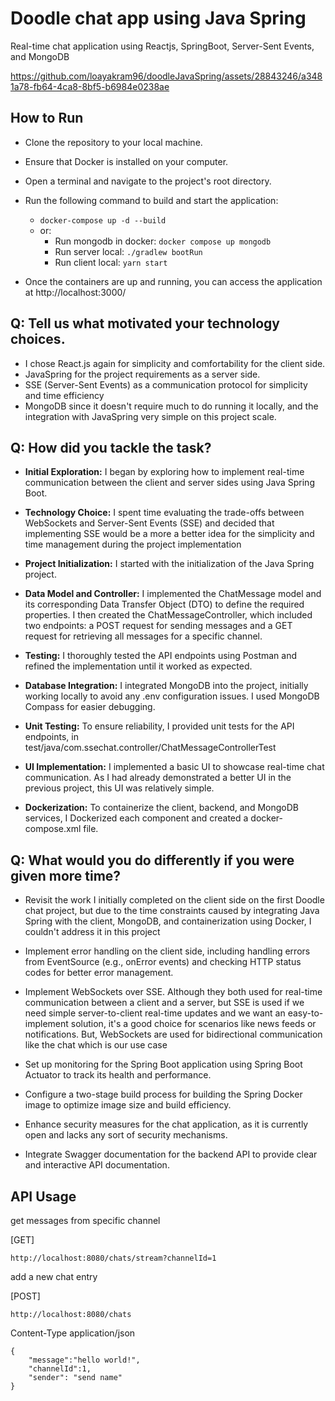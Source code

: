 

# Doodle chat app using Java Spring

Real-time chat application using Reactjs, SpringBoot, Server-Sent Events, and MongoDB


https://github.com/loayakram96/doodleJavaSpring/assets/28843246/a3481a78-fb64-4ca8-8bf5-b6984e0238ae


## How to Run

* Clone the repository to your local machine.
* Ensure that Docker is installed on your computer.
* Open a terminal and navigate to the project's root directory.
* Run the following command to build and start the application:
    * ```docker-compose up -d --build```
    * or:
        * Run mongodb in docker: ```docker compose up mongodb```
        * Run server local: ```./gradlew bootRun```
        * Run client local: ```yarn start```

* Once the containers are up and running, you can access the application at http://localhost:3000/

## Q: Tell us what motivated your technology choices.
- I chose React.js again for simplicity and comfortability for the client side. 
- JavaSpring for the project requirements as a server side.
- SSE (Server-Sent Events) as a communication protocol for simplicity and time efficiency
- MongoDB since it doesn't require much to do running it locally, and the integration with JavaSpring very simple on this project scale.

## Q: How did you tackle the task?

- **Initial Exploration:** I began by exploring how to implement real-time communication between the client and server sides using Java Spring Boot.

- **Technology Choice:** I spent time evaluating the trade-offs between WebSockets and Server-Sent Events (SSE) and decided that implementing SSE would be a more a better idea for the simplicity and time management during the project implementation

- **Project Initialization:** I started with the initialization of the Java Spring project.

- **Data Model and Controller:** I implemented the ChatMessage model and its corresponding Data Transfer Object (DTO) to define the required properties. I then created the ChatMessageController, which included two endpoints: a POST request for sending messages and a GET request for retrieving all messages for a specific channel.

- **Testing:** I thoroughly tested the API endpoints using Postman and refined the implementation until it worked as expected.

- **Database Integration:** I integrated MongoDB into the project, initially working locally to avoid any .env configuration issues. I used MongoDB Compass for easier debugging.

- **Unit Testing:** To ensure reliability, I provided unit tests for the API endpoints, in test/java/com.ssechat.controller/ChatMessageControllerTest

- **UI Implementation:** I implemented a basic UI to showcase real-time chat communication. As I had already demonstrated a better UI in the previous project, this UI was relatively simple.

- **Dockerization:** To containerize the client, backend, and MongoDB services, I Dockerized each component and created a docker-compose.xml file.




## Q: What would you do differently if you were given more time?

- Revisit the work I initially completed on the client side on the first Doodle chat project, but due to the time constraints caused by integrating Java Spring with the client, MongoDB, and containerization using Docker, I couldn't address it in this project

- Implement error handling on the client side, including handling errors from EventSource (e.g., onError events) and checking HTTP status codes for better error management.

- Implement WebSockets over SSE. Although they both used for real-time communication between a client and a server, but SSE is used if we need simple server-to-client real-time updates and we want an easy-to-implement solution, it's a good choice for scenarios like news feeds or notifications. But, WebSockets are used for bidirectional communication like the chat which is our use case

- Set up monitoring for the Spring Boot application using Spring Boot Actuator to track its health and performance.

- Configure a two-stage build process for building the Spring Docker image to optimize image size and build efficiency.

- Enhance security measures for the chat application, as it is currently open and lacks any sort of security mechanisms.

- Integrate Swagger documentation for the backend API to provide clear and interactive API documentation.

## API Usage

get messages from specific channel

[GET]

    http://localhost:8080/chats/stream?channelId=1

add a new chat entry

[POST]

    http://localhost:8080/chats

Content-Type application/json

    {
        "message":"hello world!",
        "channelId":1,
        "sender": "send name"
    }


